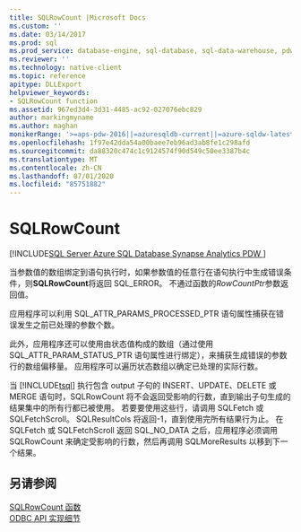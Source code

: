 ```yaml
---
title: SQLRowCount |Microsoft Docs
ms.custom: ''
ms.date: 03/14/2017
ms.prod: sql
ms.prod_service: database-engine, sql-database, sql-data-warehouse, pdw
ms.reviewer: ''
ms.technology: native-client
ms.topic: reference
apitype: DLLExport
helpviewer_keywords:
- SQLRowCount function
ms.assetid: 967ed3d4-3d31-4485-ac92-027076ebc829
author: markingmyname
ms.author: maghan
monikerRange: '>=aps-pdw-2016||=azuresqldb-current||=azure-sqldw-latest||>=sql-server-2016||=sqlallproducts-allversions||>=sql-server-linux-2017||=azuresqldb-mi-current'
ms.openlocfilehash: 1f97e42dda54a00baee7eb96ad3ab8fe1c298afd
ms.sourcegitcommit: da88320c474c1c9124574f90d549c50ee3387b4c
ms.translationtype: MT
ms.contentlocale: zh-CN
ms.lasthandoff: 07/01/2020
ms.locfileid: "85751882"
---
```

# <a name="sqlrowcount"></a>SQLRowCount
[!INCLUDE[SQL Server Azure SQL Database Synapse Analytics PDW ](../../includes/applies-to-version/sql-asdb-asdbmi-asdw-pdw.md)]

  当参数值的数组绑定到语句执行时，如果参数值的任意行在语句执行中生成错误条件，则**SQLRowCount**将返回 SQL_ERROR。 不通过函数的*RowCountPtr*参数返回值。  
  
 应用程序可以利用 SQL_ATTR_PARAMS_PROCESSED_PTR 语句属性捕获在错误发生之前已处理的参数个数。  
  
 此外，应用程序还可以使用由状态值构成的数组（通过使用 SQL_ATTR_PARAM_STATUS_PTR 语句属性进行绑定），来捕获生成错误的参数行的数组偏移量。 应用程序可以遍历状态数组以确定已处理的实际行数。  
  
 当 [!INCLUDE[tsql](../../includes/tsql-md.md)] 执行包含 output 子句的 INSERT、UPDATE、DELETE 或 MERGE 语句时，SQLRowCount 将不会返回受影响的行数，直到输出子句生成的结果集中的所有行都已被使用。 若要要使用这些行，请调用 SQLFetch 或 SQLFetchScroll。 SQLResultCols 将返回-1，直到使用完所有结果行为止。 在 SQLFetch 或 SQLFetchScroll 返回 SQL_NO_DATA 之后，应用程序必须调用 SQLRowCount 来确定受影响的行数，然后再调用 SQLMoreResults 以移到下一个结果。  
  
## <a name="see-also"></a>另请参阅  
 [SQLRowCount 函数](https://go.microsoft.com/fwlink/?LinkId=59367)   
 [ODBC API 实现细节](../../relational-databases/native-client-odbc-api/odbc-api-implementation-details.md)  
  
  
